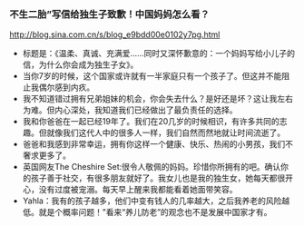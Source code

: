 ### 不生二胎”写信给独生子致歉！中国妈妈怎么看？
http://blog.sina.com.cn/s/blog_e9bdd00e0102y7pg.html
- 标题是：《温柔、真诚、充满爱……同时又深怀歉意的：一个妈妈写给小儿子的信，为什么你会成为独生子女》。
- 当你7岁的时候，这个国家或许就有一半家庭只有一个孩子了。但这并不能阻止我偶尔感到内疚。
- 我不知道错过拥有兄弟姐妹的机会，你会失去什么？是好还是坏？这让我左右为难。但内心深处，我知道我们已经做出了最负责任的选择。
- 我和你爸爸在一起已经19年了。我们在20几岁的时候相识，有许多共同的志趣。但就像我们这代人中的很多人一样，我们自然而然地就让时间流逝了。
- 爸爸和我感到非常幸运，拥有你这样一个健康、快乐、热闹的小男孩，我们不奢求更多了。
- 英国网友The Cheshire Set:很令人敬佩的妈妈。珍惜你所拥有的吧。确认你的孩子善于社交，有很多朋友就好了。我女儿也是我的独生女，她每天都很开心，没有过度被宠溺。每天早上醒来我都能看着她面带笑容。
- Yahla：我有的孩子越多，他们中变有钱人的几率越大，之后我养老的风险越低。就是个概率问题！”看来“养儿防老”的观念也不是发展中国家才有。
